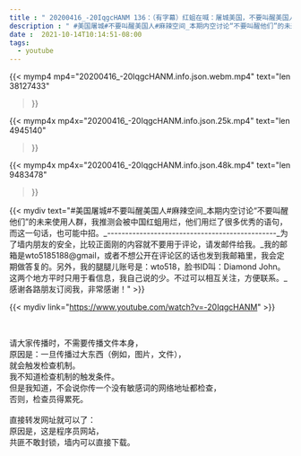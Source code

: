 ```yaml
---
title : " 20200416_-20IqgcHANM 136：（有字幕）红蛆在喊：屠城美国，不要叫醒美国人，死个精光最好。 "
description : " #美国屠城#不要叫醒美国人#麻辣空间_本期内空讨论“不要叫醒他们”的未来使用人群，我推测会被中国红蛆用烂，他们用烂了很多优秀的语句，而这一句话，也可能中招。_-----------------------------------------------_为了墙内朋友的安全，比较正面刚的内容就不要用于评论，请发邮件给我。_我的邮箱是wto5185188@gmail，或者不想公开在评论区的话也发到我邮箱里，我会定期做答复的。另外，我的腿腿儿账号是：wto518，脸书ID叫：Diamond John。这两个地方平时只用于看信息，我自己说的少。不过可以相互关注，方便联系。_感谢各路朋友订阅我，非常感谢！ "
date :  2021-10-14T10:14:51-08:00
tags:
  - youtube
---
```


{{< mymp4 mp4="20200416_-20IqgcHANM.info.json.webm.mp4" 
text="len 38127433"
>}}

{{< mymp4x  mp4x="20200416_-20IqgcHANM.info.json.25k.mp4"
text="len 4945140"
>}}

{{< mymp4x  mp4x="20200416_-20IqgcHANM.info.json.48k.mp4"
text="len 9483478"
>}}


{{< mydiv text="#美国屠城#不要叫醒美国人#麻辣空间_本期内空讨论“不要叫醒他们”的未来使用人群，我推测会被中国红蛆用烂，他们用烂了很多优秀的语句，而这一句话，也可能中招。_-----------------------------------------------_为了墙内朋友的安全，比较正面刚的内容就不要用于评论，请发邮件给我。_我的邮箱是wto5185188@gmail，或者不想公开在评论区的话也发到我邮箱里，我会定期做答复的。另外，我的腿腿儿账号是：wto518，脸书ID叫：Diamond John。这两个地方平时只用于看信息，我自己说的少。不过可以相互关注，方便联系。_感谢各路朋友订阅我，非常感谢！" >}}
<br>

{{< mydiv link="https://www.youtube.com/watch?v=-20IqgcHANM" >}}


<br>

请大家传播时，不需要传播文件本身，<br>
原因是：一旦传播过大东西（例如，图片，文件），<br>
就会触发检查机制。<br>
我不知道检查机制的触发条件。<br>
但是我知道，不会说你传一个没有敏感词的网络地址都检查，<br>
否则，检查员得累死。<br><br>
直接转发网址就可以了：<br>
原因是，这是程序员网站，<br>
共匪不敢封锁，墙内可以直接下载。


